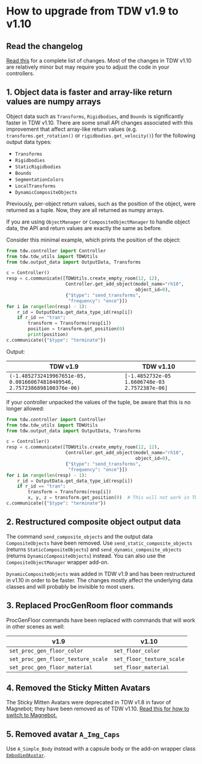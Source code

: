 # How to upgrade from TDW v1.9 to v1.10

## Read the changelog

[Read this](../Changelog.md) for a complete list of changes. Most of the changes in TDW v1.10 are relatively minor but may require you to adjust the code in your controllers.

## 1. Object data is faster and array-like return values are numpy arrays

Object data such as `Transforms`, `Rigidbodies`, and `Bounds` is significantly faster in TDW v1.10. There are some small API changes associated with this improvement that affect array-like return values (e.g. `transforms.get_rotation()` or `rigidbodies.get_velocity()`) for the following output data types:

- `Transforms`
- `Rigidbodies`
- `StaticRigidbodies`
- `Bounds`
- `SegmentationColors` 
- `LocalTransforms`
- `DynamicCompositeObjects`

Previously, per-object return values, such as the position of the object, were returned as a tuple. Now, they are all returned as numpy arrays.

If you are using `ObjectManager` or `CompositeObjectManager` to handle object data, the API and return values are exactly the same as before.

Consider this minimal example, which prints the position of the object:

```python
from tdw.controller import Controller
from tdw.tdw_utils import TDWUtils
from tdw.output_data import OutputData, Transforms

c = Controller()
resp = c.communicate([TDWUtils.create_empty_room(12, 12),
                      Controller.get_add_object(model_name="rh10",
                                                object_id=0),
                      {"$type": "send_transforms",
                       "frequency": "once"}])
for i in range(len(resp) - 1):
    r_id = OutputData.get_data_type_id(resp[i])
    if r_id == "tran":
        transform = Transforms(resp[i])
        position = transform.get_position(0)
        print(position)
c.communicate({"$type": "terminate"})
```

Output:

| TDW v1.9                                                     | TDW v1.10                                        |
| ------------------------------------------------------------ | ------------------------------------------------ |
| `(-1.4852732419967651e-05, 0.001660674810409546, 2.7572386898100376e-06)` | `[-1.4852732e-05  1.6606748e-03  2.7572387e-06]` |

If your controller unpacked the values of the tuple, be aware that this is no longer allowed:

```python
from tdw.controller import Controller
from tdw.tdw_utils import TDWUtils
from tdw.output_data import OutputData, Transforms

c = Controller()
resp = c.communicate([TDWUtils.create_empty_room(12, 12),
                      Controller.get_add_object(model_name="rh10",
                                                object_id=0),
                      {"$type": "send_transforms",
                       "frequency": "once"}])
for i in range(len(resp) - 1):
    r_id = OutputData.get_data_type_id(resp[i])
    if r_id == "tran":
        transform = Transforms(resp[i])
        x, y, z = transform.get_position(0)  # This will not work in TDW v1.10
c.communicate({"$type": "terminate"})
```

## 2. Restructured composite object output data

The command `send_composite_objects` and the output data `CompositeObjects` have been removed. Use `send_static_composite_objects` (returns `StaticCompositeObjects`) and `send_dynamic_composite_objects` (returns `DynamicCompositeObjects`) instead. You can also use the `CompositeObjectManager` wrapper add-on.

`DynamicCompositeObjects` was added in TDW v1.9 and has been restructured in v1.10 in order to be faster. The changes mostly affect the underlying data classes and will probably be invisible to most users.

## 3. Replaced ProcGenRoom floor commands

ProcGenFloor commands have been replaced with commands  that will work in other scenes as well:

| v1.9                               | v1.10                     |
| ---------------------------------- | ------------------------- |
| `set_proc_gen_floor_color`         | `set_floor_color`         |
| `set_proc_gen_floor_texture_scale` | `set_floor_texture_scale` |
| `set_proc_gen_floor_material`      | `set_floor_material`      |

## 4. Removed the Sticky Mitten Avatars

The Sticky Mitten Avatars were deprecated in TDW v1.8 in favor of Magnebot; they have been removed as of TDW v1.10. [Read this for how to switch to Magnebot.](v1.7_to_v1.8.md)

## 5. Removed avatar `A_Img_Caps`

Use `A_Simple_Body` instead with a capsule body or the add-on wrapper class [`EmbodiedAvatar`](../python/add_ons/embodied_avatar.md).
